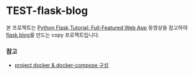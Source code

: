 # TEST-flask-blog






본 프로젝트는 [Python Flask Tutorial: Full-Featured Web App](https://www.youtube.com/watch?v=MwZwr5Tvyxo&list=PL-osiE80TeTs4UjLw5MM6OjgkjFeUxCYH&index=1) 동영상을 참고하여 [flask blog](https://github.com/CoreyMSchafer/code_snippets/tree/master/Python/Flask_Blog)를 만드는 copy 프로젝트입니다.


### 참고
  - [project docker & docker-compose 구성](https://github.com/mayjune/DjangoTemplate)
